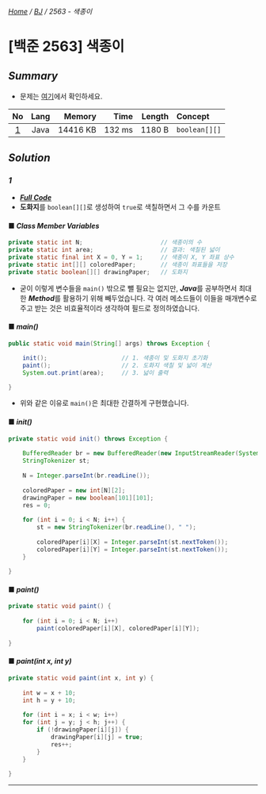 ###### [Home](../../../README.md) / [BJ](../../README.md) / 2563 - 색종이

# [백준 2563] 색종이

## *Summary*

* 문제는 [여기](https://www.acmicpc.net/problem/2563)에서 확인하세요.

|No       |Lang|Memory  |Time  |Length|Concept      |
|:-------:|:--:|-------:|-----:|-----:|:------------|
|[1](###1)|Java|14416 KB|132 ms|1180 B|`boolean[][]`|

## *Solution*

### *1*

* [***Full Code***](Java01.java)
* **도화지**를 `boolean[][]`로 생성하여 `true`로 색칠하면서 그 수를 카운트

#### ■ *Class Member Variables*

```java
private static int N;                      // 색종이의 수
private static int area;                   // 결과: 색칠된 넓이
private static final int X = 0, Y = 1;     // 색종이 X, Y 좌표 상수
private static int[][] coloredPaper;       // 색종이 좌표들을 저장
private static boolean[][] drawingPaper;   // 도화지
```

* 굳이 이렇게 변수들을 `main()` 밖으로 뺄 필요는 없지만, ***Java***를 공부하면서 최대한 ***Method***를 활용하기 위해 빼두었습니다. 각 여러 메소드들이 이들을 매개변수로 주고 받는 것은 비효율적이라 생각하여 필드로 정의하였습니다.

#### ■ *main()*

```java
public static void main(String[] args) throws Exception {

    init();                     // 1. 색종이 및 도화지 초기화
    paint();                    // 2. 도화지 색칠 및 넓이 계산
    System.out.print(area);     // 3. 넓이 출력

}
```

* 위와 같은 이유로 `main()`은 최대한 간결하게 구현했습니다.

#### ■ *init()*

```java
private static void init() throws Exception {
		
    BufferedReader br = new BufferedReader(new InputStreamReader(System.in));
    StringTokenizer st;
    
    N = Integer.parseInt(br.readLine());
    
    coloredPaper = new int[N][2];
    drawingPaper = new boolean[101][101];
    res = 0;
    
    for (int i = 0; i < N; i++) {
        st = new StringTokenizer(br.readLine(), " ");
        
        coloredPaper[i][X] = Integer.parseInt(st.nextToken());
        coloredPaper[i][Y] = Integer.parseInt(st.nextToken());
    }
    
}
```

#### ■ *paint()*

```java
private static void paint() {
        
    for (int i = 0; i < N; i++)
        paint(coloredPaper[i][X], coloredPaper[i][Y]);
    
}
```

#### ■ *paint(int x, int y)*

```java
private static void paint(int x, int y) {
        
    int w = x + 10;
    int h = y + 10;
    
    for (int i = x; i < w; i++)
    for (int j = y; j < h; j++) {
        if (!drawingPaper[i][j]) {
            drawingPaper[i][j] = true;
            res++;
        }
    }
    
}
```

---
